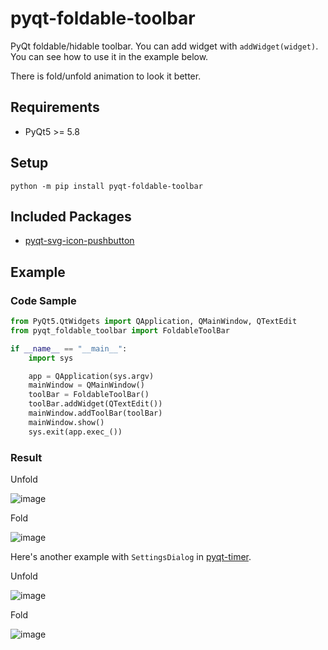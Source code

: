 # pyqt-foldable-toolbar
PyQt foldable/hidable toolbar. You can add widget with `addWidget(widget)`. You can see how to use it in the example below.

There is fold/unfold animation to look it better.

## Requirements
* PyQt5 >= 5.8

## Setup
`python -m pip install pyqt-foldable-toolbar`

## Included Packages
* <a href="https://github.com/yjg30737/pyqt-svg-icon-pushbutton.git">pyqt-svg-icon-pushbutton</a>

## Example
### Code Sample
```python
from PyQt5.QtWidgets import QApplication, QMainWindow, QTextEdit
from pyqt_foldable_toolbar import FoldableToolBar

if __name__ == "__main__":
    import sys

    app = QApplication(sys.argv)
    mainWindow = QMainWindow()
    toolBar = FoldableToolBar()
    toolBar.addWidget(QTextEdit())
    mainWindow.addToolBar(toolBar)
    mainWindow.show()
    sys.exit(app.exec_())
```

### Result

Unfold

![image](https://user-images.githubusercontent.com/55078043/157591512-9654f7c5-b852-48f9-95bf-2ac22baa182b.png)

Fold

![image](https://user-images.githubusercontent.com/55078043/157591529-2b1ccbb9-5f9b-4342-a52b-d4d48e7e15c5.png)

Here's another example with `SettingsDialog` in <a href="https://github.com/yjg30737/pyqt-timer.git">pyqt-timer</a>.

Unfold

![image](https://user-images.githubusercontent.com/55078043/168452297-8bdce2f0-3126-4a83-8dee-c4ffd932ac4d.png)

Fold

![image](https://user-images.githubusercontent.com/55078043/168452302-aae84399-aa3b-4e5d-bcef-1b8cbf682ba8.png)

